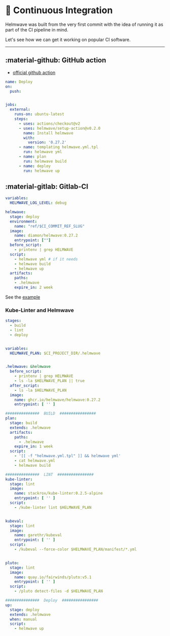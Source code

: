 # 🧋 Continuous Integration

Helmwave was built from the very first commit with the idea of running it as part of the CI pipeline in mind.

Let's see how we can get it working on popular CI software.

--- 

## :material-github: GitHub action

- [official github action](https://github.com/marketplace/actions/helmwave-installer)

```yaml
name: Deploy
on:
  push:


jobs:
  external:
    runs-on: ubuntu-latest
    steps:
      - uses: actions/checkout@v2
      - uses: helmwave/setup-action@v0.2.0
        name: Install helmwave
        with:
          version: '0.27.2'
      - name: templating helmwave.yml.tpl  
        run: helmwave yml
      - name: plan
        run: helmwave build
      - name: deploy
        run: helmwave up
```

## :material-gitlab: Gitlab-CI

```yaml
variables:
  HELMWAVE_LOG_LEVEL: debug

helmwave:
  stage: deploy
  environment:
    name: "ref/$CI_COMMIT_REF_SLUG"
  image:
    name: diamon/helmwave:0.27.2
    entrypoint: [""]
  before_script:
    - printenv | grep HELMWAVE
  script:
    - helmwave yml # if it needs
    - helmwave build
    - helmwave up
  artifacts:
    paths:
    - .helmwave
    expire_in: 2 week
```

See  the [example](../examples/apps-per-ns/#cicd-with-gitlab-ci)


###  Kube-Linter and Helmwave

```yaml
stages:
  - build
  - lint
  - deploy


variables:
  HELMWAVE_PLAN: $CI_PROJECT_DIR/.helmwave


.helmwave: &helmwave
  before_script:
    - printenv | grep HELMWAVE
    - ls -la $HELMWAVE_PLAN || true
  after_script:
    - ls -la $HELMWAVE_PLAN
  image:
    name: ghcr.io/helmwave/helmwave:0.27.2
    entrypoint: [ '' ]

###############  BUILD  ################
plan:
  stage: build
  extends: .helmwave
  artifacts:
    paths:
      - .helmwave
    expire_in: 1 week
  script:
    - '[[ -f "helmwave.yml.tpl" ]] && helmwave yml'
    - cat helmwave.yml
    - helmwave build

###############  LINT  ################
kube-linter:
  stage: lint
  image:
    name: stackrox/kube-linter:0.2.5-alpine
    entrypoint: [ '' ]
  script:
    - /kube-linter lint $HELMWAVE_PLAN


kubeval:
  stage: lint
  image:
    name: garethr/kubeval
    entrypoint: [ '' ]
  script:
    - /kubeval --force-color $HELMWAVE_PLAN/manifest/*.yml


pluto:
  stage: lint
  image:
    name: quay.io/fairwinds/pluto:v5.1
    entrypoint: [ '' ]
  script:
    - /pluto detect-files -d $HELMWAVE_PLAN

###############  Deploy  ################
up:
  stage: deploy
  extends: .helmwave
  when: manual
  script:
    - helmwave up
```